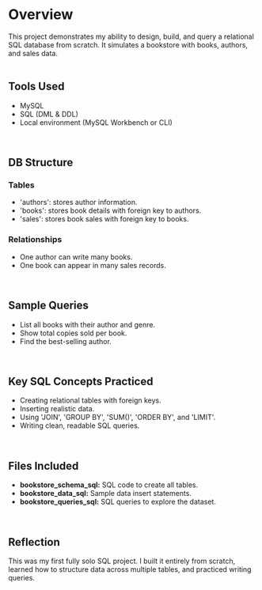 # Overview
This project demonstrates my ability to design, build, and query a relational SQL database from scratch. It simulates a bookstore with books, authors, and sales data.
<br>
<br>

## Tools Used
- MySQL
- SQL (DML & DDL)
- Local environment (MySQL Workbench or CLI)
<br>

## DB Structure

### Tables
- 'authors': stores author information.
- 'books': stores book details with foreign key to authors.
- 'sales': stores book sales with foreign key to books.

### Relationships
- One author can write many books.
- One book can appear in many sales records.
<br>

## Sample Queries
- List all books with their author and genre.
- Show total copies sold per book.
- Find the best-selling author.
<br>

## Key SQL Concepts Practiced
- Creating relational tables with foreign keys.
- Inserting realistic data.
- Using 'JOIN', 'GROUP BY', 'SUM()', 'ORDER BY', and 'LIMIT'.
- Writing clean, readable SQL queries.
<br>

## Files Included
- **bookstore_schema_sql:** SQL code to create all tables.
- **bookstore_data_sql:** Sample data insert statements.
- **bookstore_queries_sql:** SQL queries to explore the dataset.
<br>

## Reflection
This was my first fully solo SQL project. I built it entirely from scratch, learned how to structure data across multiple tables, and practiced writing queries.

